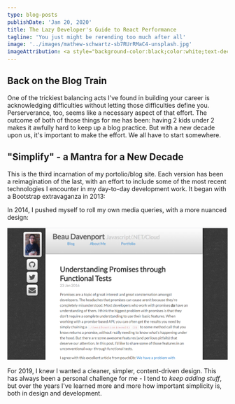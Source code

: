 ```yaml
---
type: blog-posts
publishDate: 'Jan 20, 2020'
title: The Lazy Developer's Guide to React Performance
tagline: 'You just might be rerending too much after all'
image: '../images/mathew-schwartz-sb7RUrRMaC4-unsplash.jpg'
imageAttribution: <a style="background-color:black;color:white;text-decoration:none;padding:4px 6px;font-family:-apple-system, BlinkMacSystemFont, &quot;San Francisco&quot;, &quot;Helvetica Neue&quot;, Helvetica, Ubuntu, Roboto, Noto, &quot;Segoe UI&quot;, Arial, sans-serif;font-size:12px;font-weight:bold;line-height:1.2;display:inline-block;border-radius:3px" href="https://unsplash.com/@cadop?utm_medium=referral&amp;utm_campaign=photographer-credit&amp;utm_content=creditBadge" target="_blank" rel="noopener noreferrer" title="Download free do whatever you want high-resolution photos from Mathew Schwartz"><span style="display:inline-block;padding:2px 3px"><svg xmlns="http://www.w3.org/2000/svg" style="height:12px;width:auto;position:relative;vertical-align:middle;top:-2px;fill:white" viewBox="0 0 32 32"><title>unsplash-logo</title><path d="M10 9V0h12v9H10zm12 5h10v18H0V14h10v9h12v-9z"></path></svg></span><span style="display:inline-block;padding:2px 3px">Mathew Schwartz</span></a>
---
```


## Back on the Blog Train

One of the trickiest balancing acts I've found in building your career is acknowledging difficulties without letting those difficulties define you. Perserverance, too, seems like a necessary aspect of that effort. The outcome of both of those things for me has been: having 2 kids under 2 makes it awfully hard to keep up a blog practice. But with a new decade upon us, it's important to make the effort. We all have to start somewhere.

## "Simplify" - a Mantra for a New Decade

This is the third incarnation of my portolio/blog site. Each version has been a reimagination of the last, with an effort to include some of the most recent technologies I encounter in my day-to-day development work. It began with a Bootstrap extravaganza in 2013:

In 2014, I pushed myself to roll my own media queries, with a more nuanced design:

![ ](../images/old-blog-screenshot-desktop.png)

For 2019, I knew I wanted a cleaner, simpler, content-driven design. This has always been a personal challenge for me - I tend to _keep adding stuff_, but over the years I've learned more and more how important simplicity is, both in design and development.

